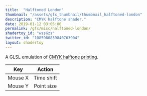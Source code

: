 ```yaml
---
title:  "Halftoned London"
thumbnail: "/assets/gfx_thumbnail/thumbnail_halftoned-london"
description: "CMYK halftone shader."
date: 2019-01-12 03:05:06
permalink: /gfx/misc/halftoned-london/
shadertoy_id: "wssGzs" 
twitter_id: "1085980839840763904"
layout: shadertoy
---
```

A GLSL emulation of [CMYK halftone](https://en.wikipedia.org/wiki/Halftone) [printing](https://en.wikipedia.org/wiki/Screen_angle).

| Key      | Action        | 
|----------|:-------------:|
| Mouse X  | Time shift    |
| Mouse Y  | Point size    |